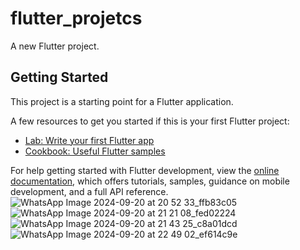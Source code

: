 # flutter_projetcs

A new Flutter project.

## Getting Started

This project is a starting point for a Flutter application.

A few resources to get you started if this is your first Flutter project:

- [Lab: Write your first Flutter app](https://docs.flutter.dev/get-started/codelab)
- [Cookbook: Useful Flutter samples](https://docs.flutter.dev/cookbook)

For help getting started with Flutter development, view the
[online documentation](https://docs.flutter.dev/), which offers tutorials,
samples, guidance on mobile development, and a full API reference.
![WhatsApp Image 2024-09-20 at 20 52 33_ffb83c05](https://github.com/user-attachments/assets/163c7c3a-9e25-4e4f-8cd6-8b8a135f6546)
![WhatsApp Image 2024-09-20 at 21 21 08_fed02224](https://github.com/user-attachments/assets/93cc3df6-f9d6-406c-9a76-f5ad1e6c7fcd)
![WhatsApp Image 2024-09-20 at 21 43 25_c8a01dcd](https://github.com/user-attachments/assets/f26bba18-9fe1-4503-9ac3-3d9ff2cbe085)
![WhatsApp Image 2024-09-20 at 22 49 02_ef614c9e](https://github.com/user-attachments/assets/303a911f-7cee-4f0f-a521-c5bc1fc54b69)
